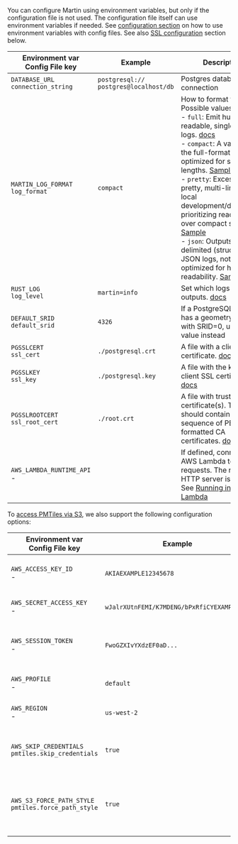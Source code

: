 You can configure Martin using environment variables, but only if the configuration file is not used.
The configuration file itself can use environment variables if needed.
See [configuration section](config-file.md) on how to use environment variables with config files.
See also [SSL configuration](pg-connections.md#postgresql-ssl-connections) section below.

| Environment var <br/> Config File key    | Example                                     | Description                                                                                                                                                                                                                                                                                                                                                                                                                                                                                                                                                                                                                                                                                                                                                                                                                                                                                                     |
|------------------------------------------|---------------------------------------------|-----------------------------------------------------------------------------------------------------------------------------------------------------------------------------------------------------------------------------------------------------------------------------------------------------------------------------------------------------------------------------------------------------------------------------------------------------------------------------------------------------------------------------------------------------------------------------------------------------------------------------------------------------------------------------------------------------------------------------------------------------------------------------------------------------------------------------------------------------------------------------------------------------------------|
| `DATABASE_URL` <br/> `connection_string` | `postgresql://`<br/>`postgres@localhost/db` | Postgres database connection                                                                                                                                                                                                                                                                                                                                                                                                                                                                                                                                                                                                                                                                                                                                                                                                                                                                                    |
| `MARTIN_LOG_FORMAT` <br/> `log_format`   | `compact`                                   | How to format the logs.  <br/> Possible values:<br/>- `full`:    Emit human-readable, single-line logs. [docs](https://docs.rs/tracing-subscriber/latest/tracing_subscriber/fmt/format/struct.Full.html#example-output)<br/>- `compact`: A variant of the full-format, optimized for short line lengths. [Sample](https://docs.rs/tracing-subscriber/latest/tracing_subscriber/fmt/format/struct.Compact.html#example-output)<br/>- `pretty`:  Excessively pretty, multi-line logs for local development/debugging, prioritizing readability over compact storage [Sample](https://docs.rs/tracing-subscriber/latest/tracing_subscriber/fmt/format/struct.Pretty.html#example-output)<br/>- `json`:    Outputs newline-delimited (structured) JSON logs, not optimized for human readability. [Sample](https://docs.rs/tracing-subscriber/latest/tracing_subscriber/fmt/format/struct.Json.html#example-output) |
| `RUST_LOG` <br/> `log_level`             | `martin=info`                               | Set which logs martin outputs. [docs](https://docs.rs/tracing-subscriber/latest/tracing_subscriber/filter/struct.EnvFilter.html#example-syntax)                                                                                                                                                                                                                                                                                                                                                                                                                                                                                                                                                                                                                                                                                                                                                                 |
| `DEFAULT_SRID` <br/> `default_srid`      | `4326`                                      | If a PostgreSQL table has a geometry column with SRID=0, use this value instead                                                                                                                                                                                                                                                                                                                                                                                                                                                                                                                                                                                                                                                                                                                                                                                                                                 |
| `PGSSLCERT` <br/> `ssl_cert`             | `./postgresql.crt`                          | A file with a client SSL certificate. [docs](https://www.postgresql.org/docs/current/libpq-connect.html#LIBPQ-CONNECT-SSLCERT)                                                                                                                                                                                                                                                                                                                                                                                                                                                                                                                                                                                                                                                                                                                                                                                  |
| `PGSSLKEY` <br/> `ssl_key`               | `./postgresql.key`                          | A file with the key for the client SSL certificate. [docs](https://www.postgresql.org/docs/current/libpq-connect.html#LIBPQ-CONNECT-SSLKEY)                                                                                                                                                                                                                                                                                                                                                                                                                                                                                                                                                                                                                                                                                                                                                                     |
| `PGSSLROOTCERT` <br/> `ssl_root_cert`    | `./root.crt`                                | A file with trusted root certificate(s). The file should contain a sequence of PEM-formatted CA certificates. [docs](https://www.postgresql.org/docs/current/libpq-connect.html#LIBPQ-CONNECT-SSLROOTCERT)                                                                                                                                                                                                                                                                                                                                                                                                                                                                                                                                                                                                                                                                                                      |
| `AWS_LAMBDA_RUNTIME_API` <br/> -         |                                             | If defined, connect to AWS Lambda to handle requests. The regular HTTP server is not used. See [Running in AWS Lambda](run-with-lambda.md)                                                                                                                                                                                                                                                                                                                                                                                                                                                                                                                                                                                                                                                                                                                                                                      |

To [access PMTiles via S3](sources-files.md#serving-pmtiles-via-s3), we also support the following configuration options:

| Environment var <br/> Config File key                         | Example                                    | Description                                                                                                                                                              |
| ------------------------------------------------------------- | ------------------------------------------ | ------------------------------------------------------------------------------------------------------------------------------------------------------------------------ |
| `AWS_ACCESS_KEY_ID` <br/> -                                   | `AKIAEXAMPLE12345678`                      | AWS access key ID used for authenticating requests when using long-term or temporary credentials.                                                                        |
| `AWS_SECRET_ACCESS_KEY` <br/> -                               | `wJalrXUtnFEMI/K7MDENG/bPxRfiCYEXAMPLEKEY` | AWS secret access key paired with the access key ID.                                                                                                                     |
| `AWS_SESSION_TOKEN` <br/> -                                   | `FwoGZXIvYXdzEF0aD...`                     | Session token used with temporary security credentials (e.g., from AWS STS). Required if you're using `AssumeRole`.                                                      |
| `AWS_PROFILE` <br/> -                                         | `default`                                  | Specifies which named profile to use from the AWS credentials/config files.                                                                                              |
| `AWS_REGION` <br/> -                                          | `us-west-2`                                | Sets the AWS region to send requests to, e.g., `us-east-1`, `eu-central-1`.                                                                                              |
| `AWS_SKIP_CREDENTIALS` <br/> `pmtiles.skip_credentials`       | `true`                                     | Disable credential loading and to send requests anonymously for publicly available buckets. Default: `true`                                                              |
| `AWS_S3_FORCE_PATH_STYLE` <br/> `pmtiles.force_path_style`    | `true`                                     | Forces the AWS SDK to use path-style URLs for S3 like `s3.amazonaws.com/bucket/key` instead of virtual-hosted style. Useful for local S3-compatible services like MinIO. |
